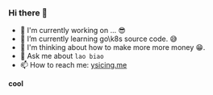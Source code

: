 ### Hi there 👋

<!--
**ysicing/ysicing** is a ✨ _special_ ✨ repository because its `README.md` (this file) appears on your GitHub profile.

Here are some ideas to get you started:

- 🔭 I’m currently working on ...
- 🌱 I’m currently learning ...
- 👯 I’m looking to collaborate on ...
- 🤔 I’m looking for help with ...
- 💬 Ask me about ...
- 📫 How to reach me: ...
- 😄 Pronouns: ...
- ⚡ Fun fact: ...
-->


- 🌈 I'm currently working on ... 😎
- 🐳 I’m currently learning go\k8s source code. 😅
- 🤔 I'm thinking about how to make more more money 😁.
- 💬 Ask me about `lao biao`
- 📫 How to reach me: [ysicing.me](https://ysicing.me) 

**cool**
